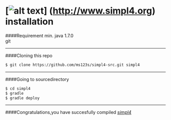 

[![alt text](https://raw.githubusercontent.com/ms123s/simpl4-deployed/master/etc/images/simpl4_logo.png  "simpl4 logo")] (http://www.simpl4.org) installation
=================

####Requirement
min. java 1.7.0  
git

----

####Cloning this repo
```bash
$ git clone https://github.com/ms123s/simpl4-src.git simpl4
```
----

####Going to sourcedirectory
```bash
$ cd simpl4
$ gradle
$ gradle deploy 
```
----

####Congratulations,you  have succesfully compiled [*simpl4*](http://www.simpl4.org)

